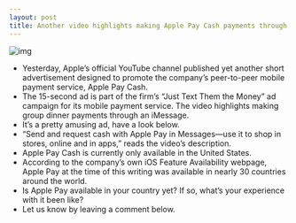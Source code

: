 ```yaml
---
layout: post
title: Another video highlights making Apple Pay Cash payments through text
---
```

![img](http://media.idownloadblog.com/wp-content/uploads/2018/08/Apple-Pay-Cash-ad-Dinner.png)
* Yesterday, Apple’s official YouTube channel published yet another short advertisement designed to promote the company’s peer-to-peer mobile payment service, Apple Pay Cash.
* The 15-second ad is part of the firm’s “Just Text Them the Money” ad campaign for its mobile payment service. The video highlights making group dinner payments through an iMessage.
* It’s a pretty amusing ad, have a look below.
* “Send and request cash with Apple Pay in Messages—use it to shop in stores, online and in apps,” reads the video’s description.
* Apple Pay Cash is currently only available in the United States.
* According to the company’s own iOS Feature Availability webpage, Apple Pay at the time of this writing was available in nearly 30 countries around the world.
* Is Apple Pay available in your country yet? If so, what’s your experience with it been like?
* Let us know by leaving a comment below.


